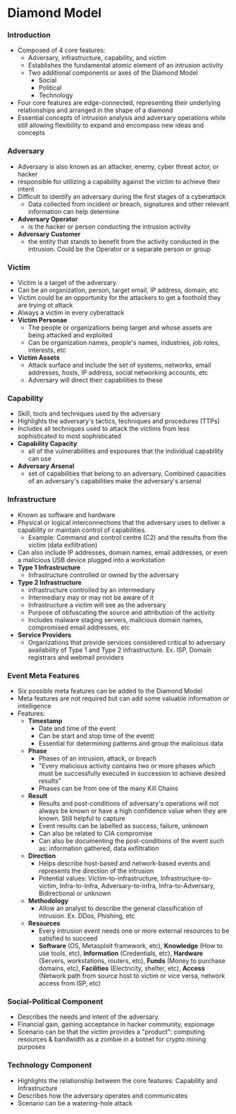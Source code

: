 # Diamond Model
### Introduction
- Composed of 4 core features:
	- Adversary, infrastructure, capability, and victim
	- Establishes the fundamental atomic element of an intrusion activity
	- Two additional components or axes of the Diamond Model
		- Social
		- Political
		- Technology
- Four core features are edge-connected, representing their underlying relationships and arranged in the shape of a diamond
- Essential concepts of intrusion analysis and adversary operations while still allowing flexibility to expand and encompass new ideas and concepts
### Adversary
- Adversary is also known as an attacker, enemy, cyber threat actor, or hacker
- responsible for utilizing a capability against the victim to achieve their intent
- Difficult to identify an adversary during the first stages of a cyberattack
	- Data collected from incident or breach, signatures and other relevant information can help determine
- **Adversary Operator**
	- is the hacker or person conducting the intrusion activity
- **Adversary Customer**
	- the entity that stands to benefit from the activity conducted in the intrusion. Could be the Operator or a separate person or group
### Victim
- Victim is a target of the adversary. 
- Can be an organization, person, target email, IP address, domain, etc
- Victim could be an opportunity for the attackers to get a foothold they are trying ot attack
- Always a victim in every cyberattack
- **Victim Personae**
	- The people or organizations being target and whose assets are being attacked and exploited
	- Can be organization names, people's names, industries, job roles, interests, etc
- **Victim Assets**
	- Attack surface and include the set of systems, networks, email addresses, hosts, IP address, social networking accounts, etc
	- Adversary will direct their capabilities to these
### Capability
- Skill, tools and techniques used by the adversary
- Highlights the adversary's tactics, techniques and procedures (TTPs)
- Includes all techniques used to attack the victims from less sophisticated to most sophisticated
- **Capability Capacity** 
	- all of the vulnerabilities and exposures that the individual capability can use
- **Adversary Arsenal**
	- set of capabilities that belong to an adversary. Combined capacities of an adversary's capabilities make the adversary's arsenal
### Infrastructure
- Known as software and hardware
- Physical or logical interconnections that the adversary uses to deliver a capability or maintain control of capabilities.
	- Example: Command and control centre (C2) and the results from the victim (data exfiltration)
- Can also include IP addresses, domain names, email addresses, or even a malicious USB device plugged into a workstation
- **Type 1 Infrastructure**
	- Infrastructure controlled or owned by the adversary
- **Type 2 Infrastructure**
	- infrastructure controlled by an intermediary
	- Intermediary may or may not be aware of it
	- Infrastructure a victim will see as the adversary
	- Purpose of obfuscating the source and attribution of the activity
	- Includes malware staging servers, malicious domain names, compromised email addresses, etc
- **Service Providers**
	- Organizations that provide services considered critical to adversary availability of Type 1 and Type 2 infrastructure. Ex. ISP, Domain registrars and webmail providers
### Event Meta Features
- Six possible meta features can be added to the Diamond Model
- Meta features are not required but can add some valuable information or intelligence
- Features:
	- **Timestamp**
		- Date and time of the event
		- Can be start and stop time of the eventt
		- Essential for determining patterns and group the malicious data
	- **Phase**
		- Phases of an intrusion, attack, or breach
		- "Every malicious activity contains two or more phases which must be successfully executed in succession to achieve desired results"
		- Phases can be from one of the many Kill Chains
	- **Result**
		- Results and post-conditions of adversary's operations will not always be known or have a high confidence value when they are known. Still helpful to capture
		- Event results can be labelled as success, failure, unknown
		- Can also be related to CIA compromise
		- Can also be documenting the post-conditions of the event such as: information gathered, data exfiltration
	- **Direction**
		- Helps describe host-based and network-based events and represents the direction of the intrusion
		- Potential values: Victim-to-infrastructure, Infrastructure-to-victim, Infra-to-Infra, Adversary-to-infra, Infra-to-Adversary, Bidirectional or unknown
	- **Methodology**
		- Allow an analyst to describe the general classification of intrusion. Ex. DDos, Phishing, etc
	- **Resources**
		- Every intrusion event needs one or more external resources to be satisfied to succeed
		- **Software** (OS, Metasploit framework, etc), **Knowledge** (How to use tools, etc), **Information** (Credentials, etc), **Hardware** (Servers, workstations, routers, etc), **Funds** (Money to purchase domains, etc), **Facilities** (Electricity, shelter, etc), **Access** (Network path from source host to victim or vice versa, network access from ISP, etc)
### Social-Political Component
- Describes the needs and intent of the adversary.
- Financial gain, gaining acceptance in hacker community, espionage
- Scenario can be that the victim provides a "product": computing resources & bandwidth as a zombie in a botnet for crypto mining purposes
### Technology Component
- Highlights the relationship between the core features: Capability and Infrastructure
- Describes how the adversary operates and communicates
- Scenario can be a watering-hole attack